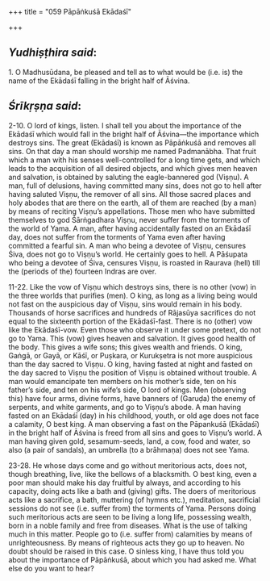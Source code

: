 +++
title = "059 Pāpāṅkuśā Ekādaśī"

+++
 

## *Yudhiṣṭhira said*:

1\. O Madhusūdana, be pleased and tell as to what would be (i.e. is) the name of the Ekādaśī falling in the bright half of Āśvina.

## *Śrīkṛṣṇa said*:

2-10. O lord of kings, listen. I shall tell you about the importance of the Ekādaśī which would fall in the bright half of Āśvina—the importance which destroys sins. The great (Ekādaśī) is known as Pāpāṅkuśā and removes all sins. On that day a man should worship me named Padmanābha. That fruit which a man with his senses well-controlled for a long time gets, and which leads to the acquisition of all desired objects, and which gives men heaven and salvation, is obtained by saluting the eagle-bannered god (Viṣṇu). A man, full of delusions, having committed many sins, does not go to hell after having saluted Viṣṇu, the remover of all sins. All those sacred places and holy abodes that are there on the earth, all of them are reached (by a man) by means of reciting Viṣṇu’s appellations. Those men who have submitted themselves to god Śārṅgadhara Viṣṇu, never suffer from the torments of the world of Yama. A man, after having accidentally fasted on an Ekādaśī day, does not suffer from the torments of Yama even after having committed a fearful sin. A man who being a devotee of Viṣṇu, censures Śiva, does not go to Viṣṇu’s world. He certainly goes to hell. A Pāśupata who being a devotee of Śiva, censures Viṣṇu, is roasted in Raurava (hell) till the (periods of the) fourteen Indras are over.

11-22. Like the vow of Viṣṇu which destroys sins, there is no other (vow) in the three worlds that purifies (men). O king, as long as a living being would not fast on the auspicious day of Viṣṇu, sins would remain in his body. Thousands of horse sacrifices and hundreds of Rājasūya sacrifices do not equal to the sixteenth portion of the Ekādaśī-fast. There is no (other) vow like the Ekādaśī-vow. Even those who observe it under some pretext, do not go to Yama. This (vow) gives heaven and salvation. It gives good health of the body. This gives a wife sons; this gives wealth and friends. O king, Gaṅgā, or Gayā, or Kāśī, or Puṣkara, or Kurukṣetra is not more auspicious than the day sacred to Viṣṇu. O king, having fasted at night and fasted on the day sacred to Viṣṇu the position of Viṣṇu is obtained without trouble. A man would emancipate ten members on his mother’s side, ten on his father’s side, and ten on his wife’s side, O lord of kings. Men (observing this) have four arms, divine forms, have banners of (Garuḍa) the enemy of serpents, and white garments, and go to Viṣṇu’s abode. A man having fasted on an Ekādaśī (day) in his childhood, youth, or old age does not face a calamity, O best king. A man observing a fast on the Pāpankuśā (Ekādaśī) in the bright half of Āśvina is freed from all sins and goes to Viṣṇu’s world. A man having given gold, sesamum-seeds, land, a cow, food and water, so also (a pair of sandals), an umbrella (to a brāhmaṇa) does not see Yama.

23-28. He whose days come and go without meritorious acts, does not, though breathing, live, like the bellows of a blacksmith. O best king, even a poor man should make his day fruitful by always, and according to his capacity, doing acts like a bath and (giving) gifts. The doers of meritorious acts like a sacrifice, a bath, muttering (of hymns etc.), meditation, sacrificial sessions do not see (i.e. suffer from) the torments of Yama. Persons doing such meritorious acts are seen to be living a long life, possessing wealth, born in a noble family and free from diseases. What is the use of talking much in this matter. People go to (i.e. suffer from) calamities by means of unrighteousness. By means of righteous acts they go up to heaven. No doubt should be raised in this case. O sinless king, I have thus told you about the importance of Pāpāṅkuśā, about which you had asked me. What else do you want to hear?



